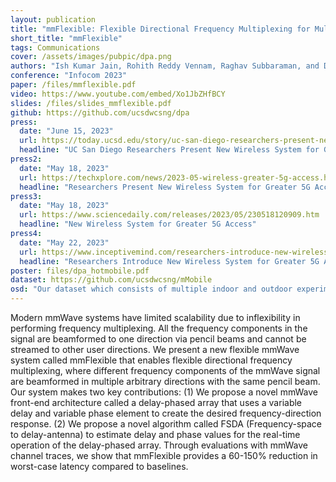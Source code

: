 ```yaml
---
layout: publication
title: "mmFlexible: Flexible Directional Frequency Multiplexing for Multi-user mmWave Networks"
short_title: "mmFlexible"
tags: Communications
cover: /assets/images/pubpic/dpa.png
authors: "Ish Kumar Jain, Rohith Reddy Vennam, Raghav Subbaraman, and Dinesh Bharadia"
conference: "Infocom 2023"
paper: /files/mmflexible.pdf
video: https://www.youtube.com/embed/Xo1JbZHfBCY
slides: /files/slides_mmflexible.pdf
github: https://github.com/ucsdwcsng/dpa
press:
  date: "June 15, 2023"
  url: https://today.ucsd.edu/story/uc-san-diego-researchers-present-new-wireless-system-for-greater-5g-access
  headline: "UC San Diego Researchers Present New Wireless System for Greater 5G Access"
press2:
  date: "May 18, 2023"
  url: https://techxplore.com/news/2023-05-wireless-greater-5g-access.html
  headline: "Researchers Present New Wireless System for Greater 5G Access"
press3:
  date: "May 18, 2023"
  url: https://www.sciencedaily.com/releases/2023/05/230518120909.htm
  headline: "New Wireless System for Greater 5G Access"
press4:
  date: "May 22, 2023"
  url: https://www.inceptivemind.com/researchers-introduce-new-wireless-system-greater-5g-access/30839/
  headline: "Researchers Introduce New Wireless System for Greater 5G Access"
poster: files/dpa_hotmobile.pdf
dataset: https://github.com/ucsdwcsng/mMobile
osd: "Our dataset which consists of multiple indoor and outdoor experiments for up to 30 m gNB-UE link. In each experiment, we fixed the location of the gNB and move the UE with an increment of roughly one degrees. The table above specifies the direction of user movement with respect to gNB-UE link, distance resolution, and the number of user locations for which we conduct channel measurements. Outdoor 30 m data also contains blockage between 3.9 m to 4.8 m. At each location, we scan the transmission beam and collect data for each beam. By doing so, we can get the full OFDM channels for different locations along the moving trajectory with all the beam angles. Moreover, we use 240 kHz subcarrier spacing, which is consistent with the 5G NR numerology at FR2, so the data we collect will be a true reflection of what a 5G UE will see."
---
```

Modern mmWave systems have limited scalability due to inflexibility in performing frequency multiplexing. All the frequency components in the signal are beamformed to one direction via pencil beams and cannot be streamed to other user directions. We present a new flexible mmWave system called mmFlexible that enables flexible directional frequency multiplexing, where different frequency components of the mmWave signal are beamformed in multiple arbitrary directions with the same pencil beam. Our system makes two key contributions: (1) We propose a novel mmWave front-end architecture called a delay-phased array that uses a variable delay and variable phase element to create the desired frequency-direction response. (2) We propose a novel algorithm called FSDA (Frequency-space to delay-antenna) to estimate delay and phase values for the real-time operation of the delay-phased array. Through evaluations with mmWave channel traces, we show that mmFlexible provides a 60-150% reduction in worst-case latency compared to baselines.
